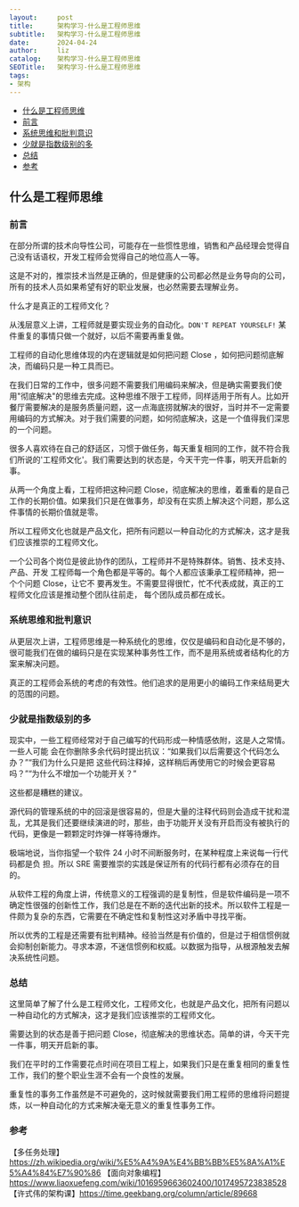 ```yaml
---
layout:     post
title:      架构学习-什么是工程师思维
subtitle:   架构学习-什么是工程师思维
date:       2024-04-24
author:     liz
catalog:    架构学习-什么是工程师思维
SEOTitle:   架构学习-什么是工程师思维
tags:
- 架构
---
```


<!-- START doctoc generated TOC please keep comment here to allow auto update -->
<!-- DON'T EDIT THIS SECTION, INSTEAD RE-RUN doctoc TO UPDATE -->

- [什么是工程师思维](#%E4%BB%80%E4%B9%88%E6%98%AF%E5%B7%A5%E7%A8%8B%E5%B8%88%E6%80%9D%E7%BB%B4)
- [前言](#%E5%89%8D%E8%A8%80)
- [系统思维和批判意识](#%E7%B3%BB%E7%BB%9F%E6%80%9D%E7%BB%B4%E5%92%8C%E6%89%B9%E5%88%A4%E6%84%8F%E8%AF%86)
- [少就是指数级别的多](#%E5%B0%91%E5%B0%B1%E6%98%AF%E6%8C%87%E6%95%B0%E7%BA%A7%E5%88%AB%E7%9A%84%E5%A4%9A)
- [总结](#%E6%80%BB%E7%BB%93)
- [参考](#%E5%8F%82%E8%80%83)

<!-- END doctoc generated TOC please keep comment here to allow auto update -->


## 什么是工程师思维

### 前言

在部分所谓的技术向导性公司，可能存在一些惯性思维，销售和产品经理会觉得自己没有话语权，开发工程师会觉得自己的地位高人一等。

这是不对的，推崇技术当然是正确的，但是健康的公司都必然是业务导向的公司，所有的技术人员如果希望有好的职业发展，也必然需要去理解业务。

什么才是真正的工程师文化？

从浅层意义上讲，工程师就是要实现业务的自动化。`DON'T REPEAT YOURSELF!` 某件重复的事情只做一个就好，以后不需要再重复做。

工程师的自动化思维体现的内在逻辑就是如何把问题 Close ，如何把问题彻底解决，而编码只是一种工具而已。

在我们日常的工作中，很多问题不需要我们用编码来解决，但是确实需要我们使用"彻底解决"的思维去完成。这种思维不限于工程师，同样适用于所有人。比如开餐厅需要解决的是服务质量问题，这一点海底捞就解决的很好，当时并不一定需要用编码的方式解决。对于我们需要的问题，如何彻底解决，这是一个值得我们深思的一个问题。

很多人喜欢待在自己的舒适区，习惯于做任务，每天重复相同的工作，就不符合我们所说的'工程师文化'。我们需要达到的状态是，今天⼲完⼀件事，明天开启新的事。

从两一个角度上看，工程师把这种问题 Close，彻底解决的思维，着重看的是自己工作的长期价值。如果我们只是在做事务，却没有在实质上解决这个问题，那么这件事情的长期价值就是零。

所以工程师文化也就是产品文化，把所有问题以一种自动化的方式解决，这才是我们应该推崇的工程师文化。

⼀个公司各个岗位是彼此协作的团队，⼯程师并不是特殊群体。销售、技术⽀持、产品、开发 ⼯程师每⼀个⻆⾊都是平等的。每个⼈都应该秉承⼯程师精神，把⼀个个问题 Close，让它不 要再发⽣。不需要显得很忙，忙不代表成就，真正的⼯程师⽂化应该是推动整个团队往前⾛， 每个团队成员都在成⻓。

### 系统思维和批判意识

从更层次上讲，工程师思维是一种系统化的思维，仅仅是编码和自动化是不够的，很可能我们在做的编码只是在实现某种事务性工作，而不是用系统或者结构化的方案来解决问题。

真正的工程师会系统的考虑的有效性。他们追求的是用更小的编码工作来结局更大的范围的问题。

### 少就是指数级别的多

现实中，⼀些⼯程师经常对于⾃⼰编写的代码形成⼀种情感依附，这是⼈之常情。⼀些⼈可能 会在你删除多余代码时提出抗议：“如果我们以后需要这个代码怎么办？”“我们为什么只是把 这些代码注释掉，这样稍后再使⽤它的时候会更容易吗？”“为什么不增加⼀个功能开关？”

这些都是糟糕的建议。

源代码的管理系统的中的回滚是很容易的，但是大量的注释代码则会造成干扰和混乱，尤其是我们还要继续演进的时，那些，由于功能开关没有开启而没有被执行的代码，更像是一颗颗定时炸弹一样等待爆炸。

极端地说，当你指望⼀个软件 24 ⼩时不间断服务时，在某种程度上来说每⼀⾏代码都是负 担。所以 SRE 需要推崇的实践是保证所有的代码⾏都有必须存在的⽬的。

从软件工程的角度上讲，传统意义的工程强调的是复制性，但是软件编码是一项不确定性很强的创新性工作，我们总是在不断的迭代出新的技术。所以软件工程是一件颇为复杂的东西，它需要在不确定性和复制性这对矛盾中寻找平衡。

所以优秀的工程是还需要有批判精神。经验当然是有价值的，但是过于相信惯例就会抑制创新能力。寻求本源，不迷信惯例和权威。以数据为指导，从根源触发去解决系统性问题。

### 总结

这里简单了解了什么是工程师文化，工程师文化，也就是产品文化，把所有问题以一种自动化的方式解决，这才是我们应该推崇的工程师文化。

需要达到的状态是善于把问题 Close，彻底解决的思维状态。简单的讲，今天⼲完⼀件事，明天开启新的事。

我们在平时的工作需要花点时间在项目工程上，如果我们只是在重复相同的重复性工作，我们的整个职业生涯不会有一个良性的发展。

重复性的事务工作虽然是不可避免的，这时候就需要我们用工程师的思维将问题提炼，以一种自动化的方式来解决毫无意义的重复性事务工作。

### 参考

【多任务处理】https://zh.wikipedia.org/wiki/%E5%A4%9A%E4%BB%BB%E5%8A%A1%E5%A4%84%E7%90%86
【面向对象编程】https://www.liaoxuefeng.com/wiki/1016959663602400/1017495723838528
【许式伟的架构课】https://time.geekbang.org/column/article/89668
